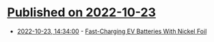 # [Published on 2022-10-23](index.md)

* [2022-10-23, 14:34:00](https://hardware.slashdot.org/story/22/10/22/222225/fast-charging-ev-batteries-with-nickel-foil?utm_source=rss1.0mainlinkanon&utm_medium=feed) - [Fast-Charging EV Batteries With Nickel Foil](https://hardware.slashdot.org/story/22/10/22/222225/fast-charging-ev-batteries-with-nickel-foil?utm_source=rss1.0mainlinkanon&utm_medium=feed)

